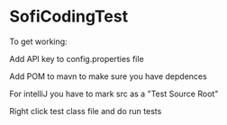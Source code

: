 # SofiCodingTest

To get working:

Add API key to config.properties file

Add POM to mavn to make sure you have depdences

For intelliJ you have to mark src as a "Test Source Root" 

Right click test class file and do run tests
